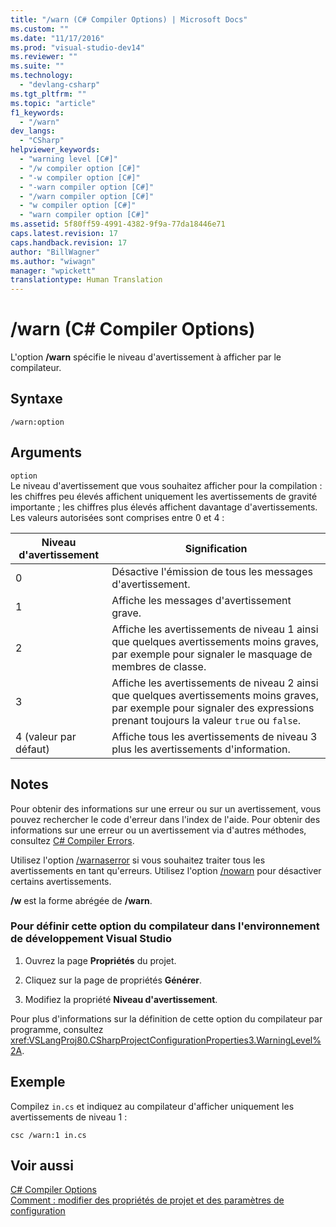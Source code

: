 ```yaml
---
title: "/warn (C# Compiler Options) | Microsoft Docs"
ms.custom: ""
ms.date: "11/17/2016"
ms.prod: "visual-studio-dev14"
ms.reviewer: ""
ms.suite: ""
ms.technology: 
  - "devlang-csharp"
ms.tgt_pltfrm: ""
ms.topic: "article"
f1_keywords: 
  - "/warn"
dev_langs: 
  - "CSharp"
helpviewer_keywords: 
  - "warning level [C#]"
  - "/w compiler option [C#]"
  - "-w compiler option [C#]"
  - "-warn compiler option [C#]"
  - "/warn compiler option [C#]"
  - "w compiler option [C#]"
  - "warn compiler option [C#]"
ms.assetid: 5f80ff59-4991-4382-9f9a-77da18446e71
caps.latest.revision: 17
caps.handback.revision: 17
author: "BillWagner"
ms.author: "wiwagn"
manager: "wpickett"
translationtype: Human Translation
---
```

# /warn (C# Compiler Options)
L'option **\/warn** spécifie le niveau d'avertissement à afficher par le compilateur.  
  
## Syntaxe  
  
```  
/warn:option  
```  
  
## Arguments  
 `option`  
 Le niveau d'avertissement que vous souhaitez afficher pour la compilation : les chiffres peu élevés affichent uniquement les avertissements de gravité importante ; les chiffres plus élevés affichent davantage d'avertissements.  Les valeurs autorisées sont comprises entre 0 et 4 :  
  
|Niveau d'avertissement|Signification|  
|----------------------------|-------------------|  
|0|Désactive l'émission de tous les messages d'avertissement.|  
|1|Affiche les messages d'avertissement grave.|  
|2|Affiche les avertissements de niveau 1 ainsi que quelques avertissements moins graves, par exemple pour signaler le masquage de membres de classe.|  
|3|Affiche les avertissements de niveau 2 ainsi que quelques avertissements moins graves, par exemple pour signaler des expressions prenant toujours la valeur `true` ou `false`.|  
|4 \(valeur par défaut\)|Affiche tous les avertissements de niveau 3 plus les avertissements d'information.|  
  
## Notes  
 Pour obtenir des informations sur une erreur ou sur un avertissement, vous pouvez rechercher le code d'erreur dans l'index de l'aide.  Pour obtenir des informations sur une erreur ou un avertissement via d'autres méthodes, consultez [C\# Compiler Errors](../../../csharp/language-reference/compiler-messages/index.md).  
  
 Utilisez l'option [\/warnaserror](../../../csharp/language-reference/compiler-options/warnaserror-compiler-option.md) si vous souhaitez traiter tous les avertissements en tant qu'erreurs.  Utilisez l'option [\/nowarn](../../../csharp/language-reference/compiler-options/nowarn-compiler-option.md) pour désactiver certains avertissements.  
  
 **\/w** est la forme abrégée de **\/warn**.  
  
### Pour définir cette option du compilateur dans l'environnement de développement Visual Studio  
  
1.  Ouvrez la page **Propriétés** du projet.  
  
2.  Cliquez sur la page de propriétés **Générer**.  
  
3.  Modifiez la propriété **Niveau d'avertissement**.  
  
 Pour plus d'informations sur la définition de cette option du compilateur par programme, consultez <xref:VSLangProj80.CSharpProjectConfigurationProperties3.WarningLevel%2A>.  
  
## Exemple  
 Compilez `in.cs` et indiquez au compilateur d'afficher uniquement les avertissements de niveau 1 :  
  
```  
csc /warn:1 in.cs  
```  
  
## Voir aussi  
 [C\# Compiler Options](../../../csharp/language-reference/compiler-options/index.md)   
 [Comment : modifier des propriétés de projet et des paramètres de configuration](http://msdn.microsoft.com/fr-fr/e7184bc5-2f2b-4b4f-aa9a-3ecfcbc48b67)